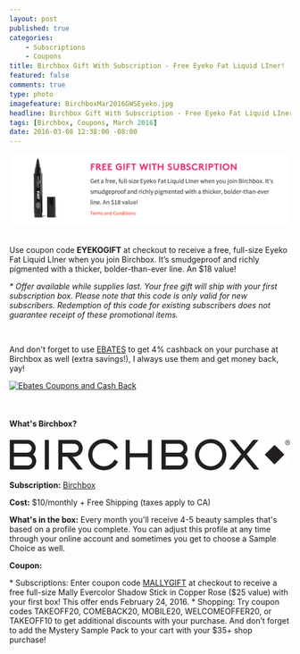 ```yaml
---
layout: post
published: true
categories: 
    - Subscriptions
    - Coupons
title: Birchbox Gift With Subscription - Free Eyeko Fat Liquid LIner!
featured: false
comments: true
type: photo
imagefeature: BirchboxMar2016GWSEyeko.jpg
headline: Birchbox Gift With Subscription - Free Eyeko Fat Liquid LIner!
tags: [Birchbox, Coupons, March 2016]
date: 2016-03-08 12:38:00 -08:00
---
```


<center><a href="https://www.birchbox.com/invite/whatsupmailbox" target="_blank">
<img src="/images/BirchboxMar2016GWS.png" border="0" style="border:none;max-width:100%;" />
</a></center>

<br>

<p>Use coupon code <b>EYEKOGIFT</b> at checkout to receive a free, full-size Eyeko Fat Liquid LIner when you join Birchbox. It’s smudgeproof and richly pigmented with a thicker, bolder-than-ever line. An $18 value!</p>

<p><i>* Offer available while supplies last. Your free gift will ship with your first subscription box. Please note that this code is only valid for new subscribers. Redemption of this code for existing subscribers does not guarantee receipt of these promotional items.</i></p>

<br>

<p>And don't forget to use <a href="http://www.ebates.com/rf.do?referrerid=nFbj2DqrCN%2BpB5AWKzmAFQ%3D%3D&eeid=30337" target="_blank">EBATES</a> to get 4% cashback on your purchase at Birchbox as well (extra savings!), I always use them and get money back, yay!</p>

<a href='http://www.ebates.com/rf.do?referrerid=nFbj2DqrCN%2BpB5AWKzmAFQ%3D%3D&eeid=28585' target='_blank' rel='nofollow'><img src='http://www.ebates.com/referral/2012/global_files/images/ebates_logo.png' alt='Ebates Coupons and Cash Back' height='31' width='171' border='0'/></a>

<br>

<H4>What's Birchbox?</H4>

<center><a href="https://www.birchbox.com/invite/whatsupmailbox" target="_blank">
<img src="/images/BirchboxLogo.png" border="0" style="border:none;max-width:100%;" alt="Birchbox!" />
</a></center>

<p><b>Subscription:</b> <a href="https://www.birchbox.com/invite/whatsupmailbox" target="_blank">Birchbox</a></p>
<p><b>Cost:</b> $10/monthly + Free Shipping (taxes apply to CA)</p>
<p><b>What's in the box:</b> Every month you'll receive 4-5 beauty samples that's based on a profile you complete. You can adjust this profile at any time through your online account and sometimes you get to choose a Sample Choice as well.</p>
<p><b>Coupon:</b></p>
* Subscriptions: Enter coupon code <a href="https://www.birchbox.com/invite/whatsupmailbox" target="_blank">MALLYGIFT</a> at checkout to receive a free full-size Mally Evercolor Shadow Stick in Copper Rose ($25 value) with your first box! This offer ends February 24, 2016.
* Shopping: Try coupon codes TAKEOFF20, COMEBACK20, MOBILE20, WELCOMEOFFER20, or TAKEOFF10 to get additional discounts with your purchase. And don’t forget to add the Mystery Sample Pack to your cart with your $35+ shop purchase!
